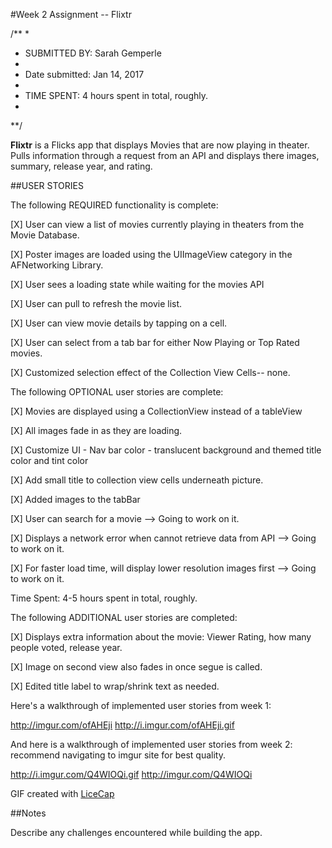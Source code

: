 #Week 2 Assignment -- Flixtr

/**
*
* SUBMITTED BY: Sarah Gemperle
*
* Date submitted: Jan 14, 2017
* 
* TIME SPENT: 4 hours spent in total, roughly.
*
**/


**Flixtr** is a Flicks app that displays Movies that are now playing in theater.
           Pulls information through a request from an API and displays there
           images, summary, release year, and rating.


##USER STORIES

The following REQUIRED functionality is complete:

[X] User can view a list of movies currently playing in theaters from the Movie Database.

[X] Poster images are loaded using the UIImageView category in the AFNetworking Library.

[X] User sees a loading state while waiting for the movies API

[X] User can pull to refresh the movie list.

[X] User can view movie details by tapping on a cell.

[X] User can select from a tab bar for either Now Playing or Top Rated movies.

[X] Customized selection effect of the Collection View Cells-- none.

The following OPTIONAL user stories are complete:

[X] Movies are displayed using a CollectionView instead of a tableView

[X] All images fade in as they are loading.

[X] Customize UI - Nav bar color - translucent background and themed title color and tint color

[X] Add small title to collection view cells underneath picture.

[X] Added images to the tabBar 

[X] User can search for a movie --> Going to work on it.

[X] Displays a network error when cannot retrieve data from API --> Going to work on it.

[X] For faster load time, will display lower resolution images first --> Going to work on it.


Time Spent: 4-5 hours spent in total, roughly.

The following ADDITIONAL user stories are completed:

[X] Displays extra information about the movie: Viewer Rating, how many people voted, release year.

[X] Image on second view also fades in once segue is called.

[X] Edited title label to wrap/shrink text as needed.


Here's a walkthrough of implemented user stories from week 1:

http://imgur.com/ofAHEji
http://i.imgur.com/ofAHEji.gif

And here is a walkthrough of implemented user stories from week 2:
recommend navigating to imgur site for best quality.

http://i.imgur.com/Q4WIOQi.gif
http://imgur.com/Q4WIOQi

GIF created with [LiceCap](http://cockos.com/licecap/)

##Notes

Describe any challenges encountered while building the app.


